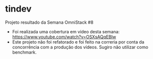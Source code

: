 # tindev
Projeto resultado da Semana OmniStack #8

* Foi realizada uma cobertura em vídeo desta semana: https://www.youtube.com/watch?v=OSXsAQqEBIw
* Este projeto não foi refatorado e foi feito na correria por conta da concorrência com a produção dos vídeos. Sugiro não utilizar como benchmark.